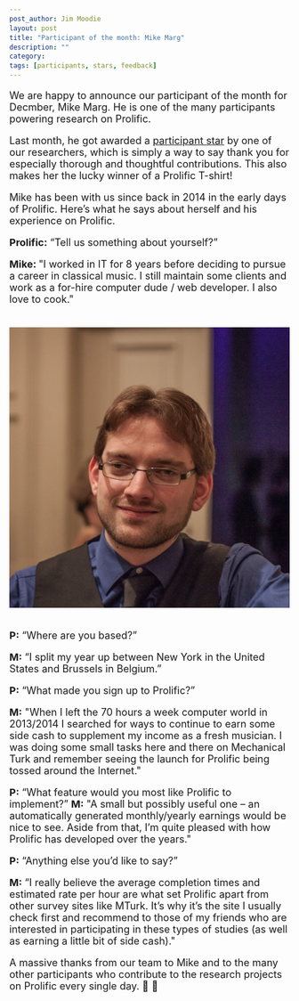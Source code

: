 ```yaml
---
post_author: Jim Moodie
layout: post
title: "Participant of the month: Mike Marg"
description: ""
category: 
tags: [participants, stars, feedback]
---
```

<p></p>

<font size="+1">
<p>
We are happy to announce our participant of the month for Decmber, Mike Marg. He is one of the many participants powering research on Prolific. 
<p>
Last month, he got awarded a  <a href="http://blog.prolificacademic.co.uk/2017/10/26/feedback-and-stars">participant star</a> by one of our researchers, which is simply a way to say thank you for especially thorough and thoughtful contributions. This also makes her the lucky winner of a Prolific T-shirt!
<p>


<p>
Mike has been with us since back in 2014 in the early days of Prolific. Here’s what he says about herself and his experience on Prolific.
<p>

<b>Prolific:</b> “Tell us something about yourself?”
<p>
<b>Mike: </b> "I worked in IT for 8 years before deciding to pursue a career in classical music.  I still maintain some clients and work as a for-hire computer dude / web developer.  I also love to cook."

<div class="row">
	<div class="col-md-12">
 		<img class="img-responsive col-md-14" style="display: block;margin-left: auto;margin-right: auto;margin-top:40px;margin-bottom:15px;" src="/assets/img/mike.jpg">
	 </div>
</div>

<p><br>
<b>P:</b> “Where are you based?”
<p>
<b>M:</b> “I split my year up between New York in the United States and Brussels in Belgium.”
<p>
<b>P:</b>  “What made you sign up to Prolific?”
<p>
<b>M:</b> "When I left the 70 hours a week computer world in 2013/2014 I searched for ways to continue to earn some side cash to supplement my income as a fresh musician.  I was doing some small tasks here and there on Mechanical Turk and remember seeing the launch for Prolific being tossed around the Internet."
<p>
<b>P:</b> “What feature would you most like Prolific to implement?”
<b>M:</b> "A small but possibly useful one – an automatically generated monthly/yearly earnings would be nice to see.  Aside from that, I’m quite pleased with how Prolific has developed over the years."
<p>
<b>P:</b>  “Anything else you’d like to say?”
<p>
<b>M:</b> “I really believe the average completion times and estimated rate per hour are what set Prolific apart from other survey sites like MTurk.  It’s why it’s the site I usually check first and recommend to those of my friends who are interested in participating in these types of studies (as well as earning a little bit of side cash)."



<p>

A massive thanks from our team to Mike and to the many other participants who contribute to the research projects on Prolific every single day. 🙂 🙌 
